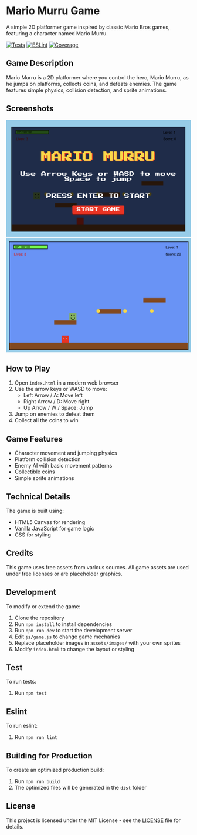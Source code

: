 # Mario Murru Game

A simple 2D platformer game inspired by classic Mario Bros games, featuring a character named Mario Murru.

[![Tests](https://github.com/AlbertoBarrago/mario-murru-game/actions/workflows/tests.yml/badge.svg)](https://github.com/AlbertoBarrago/mario-murru-game/actions/workflows/tests.yml)
[![ESLint](https://github.com/AlbertoBarrago/mario-murru-game/actions/workflows/eslint.yml/badge.svg)](https://github.com/AlbertoBarrago/mario-murru-game/actions/workflows/eslint.yml)
[![Coverage](https://github.com/AlbertoBarrago/mario-murru-game/actions/workflows/coverage.yml/badge.svg)](https://github.com/AlbertoBarrago/mario-murru-game/actions/workflows/coverage.yml)
## Game Description

Mario Murru is a 2D platformer where you control the hero, Mario Murru, as he jumps on platforms, collects coins, and defeats enemies. The game features simple physics, collision detection, and sprite animations.

## Screenshots
![Game Screenshot 1](assets/images/screenshots/demo.png)
![Game Screenshot 2](assets/images/screenshots/demoGame.png)

## How to Play

1. Open `index.html` in a modern web browser
2. Use the arrow keys or WASD to move:
   - Left Arrow / A: Move left
   - Right Arrow / D: Move right
   - Up Arrow / W / Space: Jump
3. Jump on enemies to defeat them
4. Collect all the coins to win

## Game Features

- Character movement and jumping physics
- Platform collision detection
- Enemy AI with basic movement patterns
- Collectible coins
- Simple sprite animations

## Technical Details

The game is built using:
- HTML5 Canvas for rendering
- Vanilla JavaScript for game logic
- CSS for styling

## Credits

This game uses free assets from various sources. All game assets are used under free licenses or are placeholder graphics.

## Development

To modify or extend the game:

1. Clone the repository
2. Run `npm install` to install dependencies
3. Run `npm run dev` to start the development server
4. Edit `js/game.js` to change game mechanics
5. Replace placeholder images in `assets/images/` with your own sprites
6. Modify `index.html` to change the layout or styling

## Test 
To run tests:
1. Run `npm test`

## Eslint
To run eslint:
1. Run `npm run lint`

## Building for Production

To create an optimized production build:

1. Run `npm run build`
2. The optimized files will be generated in the `dist` folder

## License

This project is licensed under the MIT License - see the [LICENSE](LICENSE) file for details.